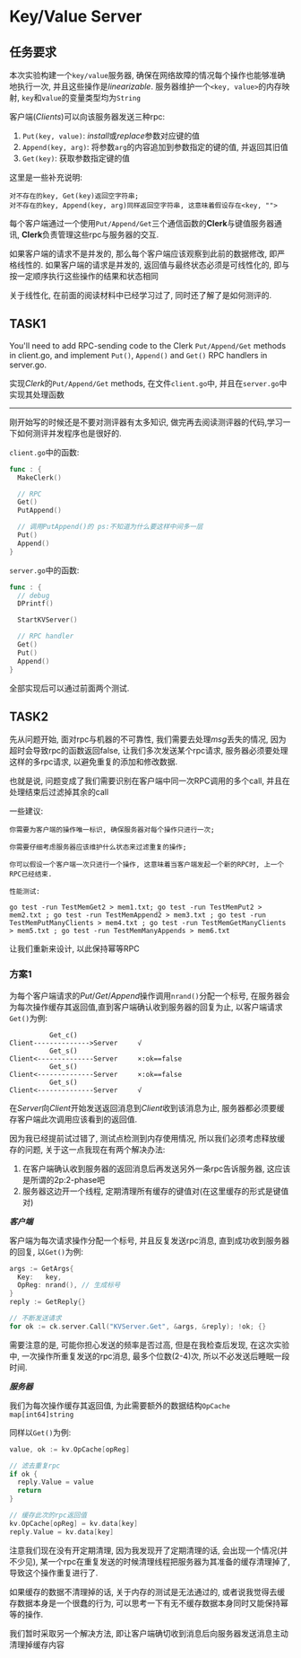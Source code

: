 # Key/Value Server

## 任务要求

本次实验构建一个`key/value`服务器, 确保在网络故障的情况每个操作也能够准确地执行一次, 并且这些操作是*linearizable*. 服务器维护一个`<key, value>`的内存映射, `key`和`value`的变量类型均为`String`

客户端(*Clients*)可以向该服务器发送三种rpc:

1. `Put(key, value)`: *install*或*replace*参数对应键的值
2. `Append(key, arg)`: 将参数`arg`的内容追加到参数指定的键的值, 并返回其旧值
3. `Get(key)`: 获取参数指定键的值

这里是一些补充说明:

```
对不存在的key, Get(key)返回空字符串;
对不存在的key, Append(key, arg)同样返回空字符串, 这意味着假设存在<key, "">
```

每个客户端通过一个使用`Put/Append/Get`三个通信函数的**Clerk**与键值服务器通讯, **Clerk**负责管理这些rpc与服务器的交互.

如果客户端的请求不是并发的, 那么每个客户端应该观察到此前的数据修改, 即严格线性的.
如果客户端的请求是并发的, 返回值与最终状态必须是可线性化的, 即与按一定顺序执行这些操作的结果和状态相同

关于线性化, 在前面的阅读材料中已经学习过了, 同时还了解了是如何测评的.

## TASK1

You'll need to add RPC-sending code to the Clerk `Put/Append/Get` methods in client.go, and implement `Put()`, `Append()` and `Get()` RPC handlers in server.go.

实现*Clerk*的`Put/Append/Get` methods, 在文件`client.go`中, 并且在`server.go`中实现其处理函数

---
刚开始写的时候还是不要对测评器有太多知识, 做完再去阅读测评器的代码,学习一下如何测评并发程序也是很好的.

`client.go`中的函数:

```go
func : {
  MakeClerk()

  // RPC
  Get()
  PutAppend()

  // 调用PutAppend()的 ps:不知道为什么要这样中间多一层
  Put()
  Append()
}
```

`server.go`中的函数:

```go
func : {
  // debug
  DPrintf()

  StartKVServer()

  // RPC handler
  Get()
  Put()
  Append()
}
```

全部实现后可以通过前面两个测试.

## TASK2

先从问题开始, 面对rpc与机器的不可靠性, 我们需要去处理*msg*丢失的情况, 因为超时会导致rpc的函数返回false, 让我们多次发送某个rpc请求, 服务器必须要处理这样的多rpc请求, 以避免重复的添加和修改数据.

也就是说, 问题变成了我们需要识别在客户端中同一次RPC调用的多个call, 并且在处理结束后过滤掉其余的call

一些建议:

```
你需要为客户端的操作唯一标识, 确保服务器对每个操作只进行一次;

你需要仔细考虑服务器应该维护什么状态来过滤重复的操作;

你可以假设一个客户端一次只进行一个操作, 这意味着当客户端发起一个新的RPC时, 上一个RPC已经结束.

性能测试:

go test -run TestMemGet2 > mem1.txt; go test -run TestMemPut2 > mem2.txt ; go test -run TestMemAppend2 > mem3.txt ; go test -run TestMemPutManyClients > mem4.txt ; go test -run TestMemGetManyClients > mem5.txt ; go test -run TestMemManyAppends > mem6.txt
```

让我们重新来设计, 以此保持幂等RPC

### 方案1

为每个客户端请求的*Put*/*Get*/*Append*操作调用`nrand()`分配一个标号, 在服务器会为每次操作缓存其返回值,直到客户端确认收到服务器的回复为止, 以客户端请求`Get()`为例:

```
          Get_c()
Client-------------->Server     √
          Get_s() 
Client<--------------Server     ×:ok==false
          Get_s() 
Client<--------------Server     ×:ok==false
          Get_s() 
Client<--------------Server     √
```

在*Server*向*Client*开始发送返回消息到*Client*收到该消息为止, 服务器都必须要缓存客户端此次调用应该看到的返回值.

因为我已经提前试过错了, 测试点检测到内存使用情况, 所以我们必须考虑释放缓存的问题, 关于这一点我现在有两个解决办法:

1. 在客户端确认收到服务器的返回消息后再发送另外一条rpc告诉服务器, 这应该是所谓的2p:2-phase吧
2. 服务器这边开一个线程, 定期清理所有缓存的键值对(在这里缓存的形式是键值对)

***客户端***

客户端为每次请求操作分配一个标号, 并且反复发送rpc消息, 直到成功收到服务器的回复, 以`Get()`为例:

```go
args := GetArgs{
  Key:   key,
  OpReg: nrand(), // 生成标号
}
reply := GetReply{}

// 不断发送请求
for ok := ck.server.Call("KVServer.Get", &args, &reply); !ok; {}
```

需要注意的是, 可能你担心发送的频率是否过高, 但是在我检查后发现, 在这次实验中, 一次操作所重复发送的rpc消息, 最多个位数(2-4)次, 所以不必发送后睡眠一段时间.

***服务器***

我们为每次操作缓存其返回值, 为此需要额外的数据结构`OpCache map[int64]string`

同样以`Get()`为例:

```go
value, ok := kv.OpCache[opReg]

// 滤去重复rpc
if ok {
  reply.Value = value
  return
}

// 缓存此次的rpc返回值
kv.OpCache[opReg] = kv.data[key]
reply.Value = kv.data[key]
```

注意我们现在没有开定期清理, 因为我发现开了定期清理的话, 会出现一个情况(并不少见), 某一个rpc在重复发送的时候清理线程把服务器为其准备的缓存清理掉了, 导致这个操作重复进行了.

如果缓存的数据不清理掉的话, 关于内存的测试是无法通过的, 或者说我觉得去缓存数据本身是一个很蠢的行为, 可以思考一下有无不缓存数据本身同时又能保持幂等的操作.

我们暂时采取另一个解决方法, 即让客户端确切收到消息后向服务器发送消息主动清理掉缓存内容